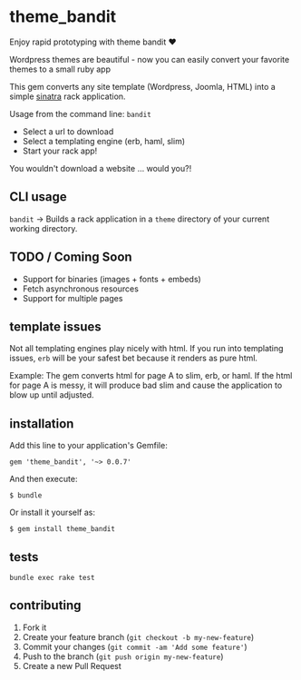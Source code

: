 # theme_bandit

Enjoy rapid prototyping with theme bandit :heart:

Wordpress themes are beautiful - now you can easily convert your favorite themes to a small ruby app

This gem converts any site template (Wordpress, Joomla, HTML) into a
simple [sinatra](http://www.sinatrarb.com/) rack application.

Usage from the command line: `bandit`

- Select a url to download
- Select a templating engine (erb, haml, slim)
- Start your rack app!

You wouldn't download a website ... would you?!

## CLI usage
`bandit` -> Builds a rack application in a `theme` directory of
your current working directory.

## TODO / Coming Soon
- Support for binaries (images + fonts + embeds)
- Fetch asynchronous resources
- Support for multiple pages

## template issues
Not all templating engines play nicely with html. If you run into
templating issues, `erb` will be your safest bet because it renders as
pure html.

Example: The gem converts html for page A to slim, erb, or haml.
If the html for page A is messy, it will produce bad slim
and cause the application to blow up until adjusted.

## installation

Add this line to your application's Gemfile:

    gem 'theme_bandit', '~> 0.0.7'

And then execute:

    $ bundle

Or install it yourself as:

    $ gem install theme_bandit


## tests

```
bundle exec rake test
```
## contributing

1. Fork it
2. Create your feature branch (`git checkout -b my-new-feature`)
3. Commit your changes (`git commit -am 'Add some feature'`)
4. Push to the branch (`git push origin my-new-feature`)
5. Create a new Pull Request
